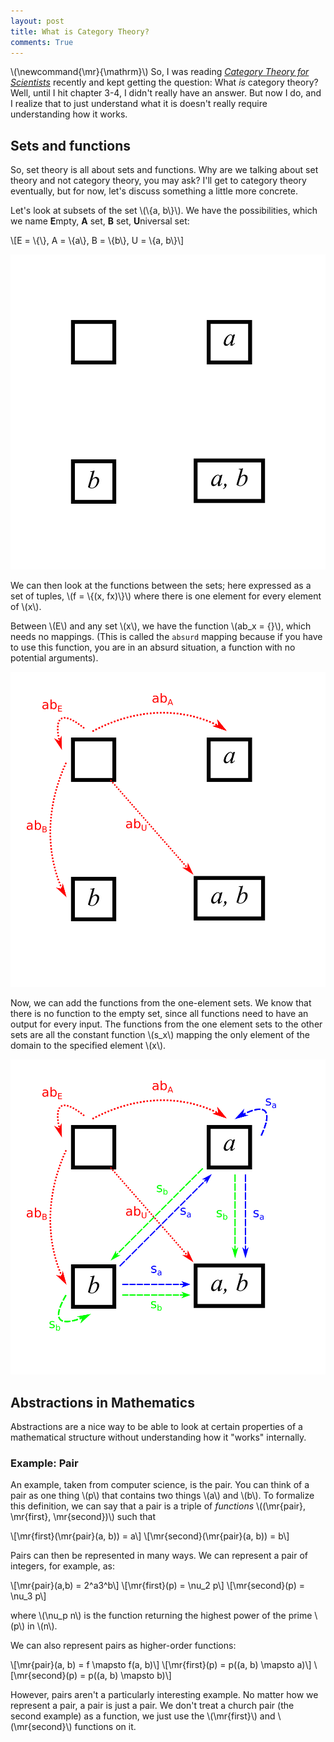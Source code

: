 ```yaml
---
layout: post
title: What is Category Theory?
comments: True
---
```


\\(\newcommand{\mr}{\mathrm}\\)
So, I was reading [_Category Theory for Scientists_](http://math.mit.edu/~dspivak/teaching/sp13/) recently and kept getting the question: What _is_ category theory? Well, until I hit chapter 3-4, I didn't really have an answer. But now I do, and I realize that to just understand what it is doesn't really require understanding how it works.

## Sets and functions

So, set theory is all about sets and functions. Why are we talking about set theory and not category theory, you may ask? I'll get to category theory eventually, but for now, let's discuss something a little more concrete.

Let's look at subsets of the set \\(\\{a, b\\}\\). We have the possibilities, which we name <b>E</b>mpty, <b>A</b> set, <b>B</b> set, <b>U</b>niversal set:

\\[E = \\{\\}, A = \\{a\\}, B = \\{b\\}, U = \\{a, b\\}\\]

<img src="/resources/2016-01-28/sets.svg.png"/>

We can then look at the functions between the sets; here expressed as a set of tuples, \\(f = \\{(x, fx)\\}\\) where there is one element for every element of \\(x\\).

Between \\(E\\) and any set \\(x\\), we have the function \\(ab_x = \{\}\\), which needs no mappings. (This is called the `absurd` mapping because if you have to use this function, you are in an absurd situation, a function with no potential arguments).

<img src="/resources/2016-01-28/absurd.svg.png"/>

Now, we can add the functions from the one-element sets. We know that there is no function to the empty set, since all functions need to have an output for every input. The functions from the one element sets to the other sets are all the constant function \\(s_x\\) mapping the only element of the domain to the specified element \\(x\\).

<img src="/resources/2016-01-28/single.svg.png"/>

## Abstractions in Mathematics

Abstractions are a nice way to be able to look at certain properties of a mathematical structure without understanding how it "works" internally.

### Example: Pair

An example, taken from computer science, is the pair. You can think of a pair as one thing \\(p\\) that contains two things \\(a\\) and \\(b\\). To formalize this definition, we can say that a pair is a triple of _functions_ \\((\mr{pair}, \mr{first}, \mr{second})\\) such that

\\[\mr{first}(\mr{pair}(a, b)) = a\\]
\\[\mr{second}(\mr{pair}(a, b)) = b\\]

Pairs can then be represented in many ways. We can represent a pair of integers, for example, as:

\\[\mr{pair}(a,b) = 2^a3^b\\]
\\[\mr{first}(p) = \nu_2 p\\]
\\[\mr{second}(p) = \nu_3 p\\]

where \\(\nu_p n\\) is the function returning the highest power of the prime \\(p\\) in \\(n\\).

We can also represent pairs as higher-order functions:

\\[\mr{pair}(a, b) = f \mapsto f(a, b)\\]
\\[\mr{first}(p) = p(\(a, b) \mapsto a)\\]
\\[\mr{second}(p) = p(\(a, b) \mapsto b)\\]

However, pairs aren't a particularly interesting example. No matter how we represent a pair, a pair is just a pair. We don't treat a church pair (the second example) as a function, we just use the \\(\mr{first}\\) and \\(\mr{second}\\) functions on it.
